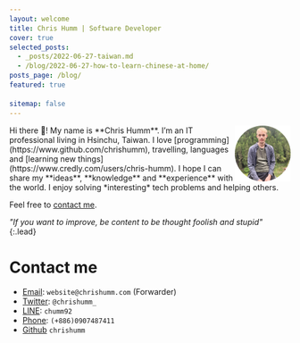 ```yaml
---
layout: welcome
title: Chris Humm | Software Developer
cover: true
selected_posts:
  - _posts/2022-06-27-taiwan.md
  - /blog/2022-06-27-how-to-learn-chinese-at-home/
posts_page: /blog/
featured: true

sitemap: false
---
```



<img align="right" width="100" height="100" src="assets/img/resume_me.png" alt="Chris Humm Portrait">
Hi there 👋! My name is **Chris Humm**. I’m an IT professional living in Hsinchu, Taiwan. 
I love [programming](https://www.github.com/chrishumm), travelling, languages and [learning new things](https://www.credly.com/users/chris-humm). I hope I can share my **ideas**, **knowledge** and **experience** with the world. I enjoy solving *interesting* tech problems and helping others. 

Feel free to [contact me](#contact-me).

*"If you want to improve, be content to be thought foolish and stupid"*
{:.lead}

# Contact me

* [Email](mailto:website@chrishumm.com): `website@chrishumm.com` (Forwarder)
* [Twitter](https://www.twitter.com/chrishumm_): `@chrishumm_`
* [LINE](https://line.me/R/ti/p/chumm92): `chumm92`
* [Phone](tel:866907487411): `(+886)0907487411`
* [Github](https://www.github.com/chrishumm) `chrishumm`

<!--posts-->
